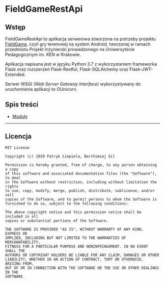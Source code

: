 # FieldGameRestApi

## Wstęp

FieldGameRestApi to aplikacja serwerowa stworzona na potrzeby projektu [FieldGame](https://github.com/Machina123/FieldGame),
czyli gry terenowej na system Android, tworzonej w ramach przedmiotu Projekt Inżynierski prowadzonego na Uniwersytecie 
Pedagogicznym im. KEN w Krakowie.

Aplikacja napisana jest w języku Python 3.7 z wykorzystaniem frameworka Flask oraz rozszerzeń Flask-Restful, 
Flask-SQLAlchemy oraz Flask-JWT-Extended.

Serwer WSGI *(Web Server Gateway Interface)* wykorzystywany do uruchomienia aplikacji to GUnicorn.

## Spis treści
* [Moduły](./modules/index.md)

---
 
## Licencja
```text
MIT License

Copyright (c) 2020 Patryk Ciepiela, Bartłomiej Gil

Permission is hereby granted, free of charge, to any person obtaining a copy
of this software and associated documentation files (the "Software"), to deal
in the Software without restriction, including without limitation the rights
to use, copy, modify, merge, publish, distribute, sublicense, and/or sell
copies of the Software, and to permit persons to whom the Software is
furnished to do so, subject to the following conditions:

The above copyright notice and this permission notice shall be included in all
copies or substantial portions of the Software.

THE SOFTWARE IS PROVIDED "AS IS", WITHOUT WARRANTY OF ANY KIND, EXPRESS OR
IMPLIED, INCLUDING BUT NOT LIMITED TO THE WARRANTIES OF MERCHANTABILITY,
FITNESS FOR A PARTICULAR PURPOSE AND NONINFRINGEMENT. IN NO EVENT SHALL THE
AUTHORS OR COPYRIGHT HOLDERS BE LIABLE FOR ANY CLAIM, DAMAGES OR OTHER
LIABILITY, WHETHER IN AN ACTION OF CONTRACT, TORT OR OTHERWISE, ARISING FROM,
OUT OF OR IN CONNECTION WITH THE SOFTWARE OR THE USE OR OTHER DEALINGS IN THE
SOFTWARE.
```
